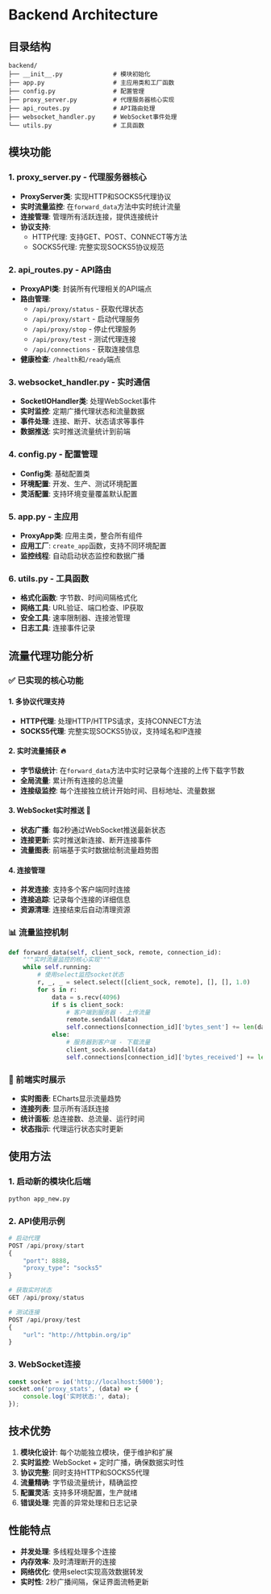 # Backend Architecture

## 目录结构

```
backend/
├── __init__.py              # 模块初始化
├── app.py                   # 主应用类和工厂函数
├── config.py                # 配置管理
├── proxy_server.py          # 代理服务器核心实现
├── api_routes.py            # API路由处理
├── websocket_handler.py     # WebSocket事件处理
└── utils.py                 # 工具函数
```

## 模块功能

### 1. proxy_server.py - 代理服务器核心
- **ProxyServer类**: 实现HTTP和SOCKS5代理协议
- **实时流量监控**: 在`forward_data`方法中实时统计流量
- **连接管理**: 管理所有活跃连接，提供连接统计
- **协议支持**: 
  - HTTP代理: 支持GET、POST、CONNECT等方法
  - SOCKS5代理: 完整实现SOCKS5协议规范

### 2. api_routes.py - API路由
- **ProxyAPI类**: 封装所有代理相关的API端点
- **路由管理**: 
  - `/api/proxy/status` - 获取代理状态
  - `/api/proxy/start` - 启动代理服务
  - `/api/proxy/stop` - 停止代理服务
  - `/api/proxy/test` - 测试代理连接
  - `/api/connections` - 获取连接信息
- **健康检查**: `/health`和`/ready`端点

### 3. websocket_handler.py - 实时通信
- **SocketIOHandler类**: 处理WebSocket事件
- **实时监控**: 定期广播代理状态和流量数据
- **事件处理**: 连接、断开、状态请求等事件
- **数据推送**: 实时推送流量统计到前端

### 4. config.py - 配置管理
- **Config类**: 基础配置类
- **环境配置**: 开发、生产、测试环境配置
- **灵活配置**: 支持环境变量覆盖默认配置

### 5. app.py - 主应用
- **ProxyApp类**: 应用主类，整合所有组件
- **应用工厂**: `create_app`函数，支持不同环境配置
- **监控线程**: 自动启动状态监控和数据广播

### 6. utils.py - 工具函数
- **格式化函数**: 字节数、时间间隔格式化
- **网络工具**: URL验证、端口检查、IP获取
- **安全工具**: 速率限制器、连接池管理
- **日志工具**: 连接事件记录

## 流量代理功能分析

### ✅ 已实现的核心功能

#### 1. 多协议代理支持
- **HTTP代理**: 处理HTTP/HTTPS请求，支持CONNECT方法
- **SOCKS5代理**: 完整实现SOCKS5协议，支持域名和IP连接

#### 2. 实时流量捕获 🔥
- **字节级统计**: 在`forward_data`方法中实时记录每个连接的上传下载字节数
- **全局流量**: 累计所有连接的总流量
- **连接级监控**: 每个连接独立统计开始时间、目标地址、流量数据

#### 3. WebSocket实时推送 📡
- **状态广播**: 每2秒通过WebSocket推送最新状态
- **连接更新**: 实时推送新连接、断开连接事件
- **流量图表**: 前端基于实时数据绘制流量趋势图

#### 4. 连接管理
- **并发连接**: 支持多个客户端同时连接
- **连接追踪**: 记录每个连接的详细信息
- **资源清理**: 连接结束后自动清理资源

### 📊 流量监控机制

```python
def forward_data(self, client_sock, remote, connection_id):
    """实时流量监控的核心实现"""
    while self.running:
        # 使用select监控socket状态
        r, _, _ = select.select([client_sock, remote], [], [], 1.0)
        for s in r:
            data = s.recv(4096)
            if s is client_sock:
                # 客户端到服务器 - 上传流量
                remote.sendall(data)
                self.connections[connection_id]['bytes_sent'] += len(data)
            else:
                # 服务器到客户端 - 下载流量
                client_sock.sendall(data)
                self.connections[connection_id]['bytes_received'] += len(data)
```

### 🎯 前端实时展示

- **实时图表**: ECharts显示流量趋势
- **连接列表**: 显示所有活跃连接
- **统计面板**: 总连接数、总流量、运行时间
- **状态指示**: 代理运行状态实时更新

## 使用方法

### 1. 启动新的模块化后端
```bash
python app_new.py
```

### 2. API使用示例
```python
# 启动代理
POST /api/proxy/start
{
    "port": 8888,
    "proxy_type": "socks5"
}

# 获取实时状态
GET /api/proxy/status

# 测试连接
POST /api/proxy/test
{
    "url": "http://httpbin.org/ip"
}
```

### 3. WebSocket连接
```javascript
const socket = io('http://localhost:5000');
socket.on('proxy_stats', (data) => {
    console.log('实时状态:', data);
});
```

## 技术优势

1. **模块化设计**: 每个功能独立模块，便于维护和扩展
2. **实时监控**: WebSocket + 定时广播，确保数据实时性
3. **协议完整**: 同时支持HTTP和SOCKS5代理
4. **流量精确**: 字节级流量统计，精确监控
5. **配置灵活**: 支持多环境配置，生产就绪
6. **错误处理**: 完善的异常处理和日志记录

## 性能特点

- **并发处理**: 多线程处理多个连接
- **内存效率**: 及时清理断开的连接
- **网络优化**: 使用select实现高效数据转发
- **实时性**: 2秒广播间隔，保证界面流畅更新
